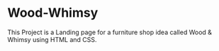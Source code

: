 # Wood-Whimsy
This Project is a Landing page for a furniture shop idea called Wood &amp; Whimsy using HTML and CSS.
